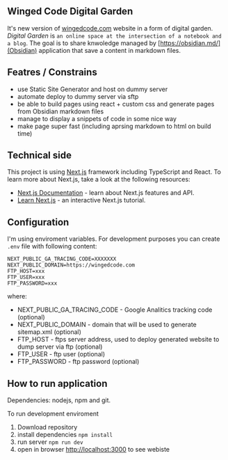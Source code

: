## Winged Code Digital Garden

It's new version of [wingedcode.com](wingedcode.com) website in a form of digital garden. *Digital Garden* is `an online space at the intersection of a notebook and a blog`. The goal is to share knwoledge managed by [https://obsidian.md/](Obsidian) application that save a content in markdown files.

## Featres / Constrains

- use Static Site Generator and host on dummy server
- automate deploy to dummy server via sftp
- be able to build pages using react + custom css and generate pages from Obsidian markdown files 
- manage to display a snippets of code in some nice way
- make page super fast (including aprsing markdown to html on build time)

## Technical side

This project is using [Next.js](https://nextjs.org/) framework including TypeScript and React. To learn more about Next.js, take a look at the following resources:


- [Next.js Documentation](https://nextjs.org/docs) - learn about Next.js features and API.
- [Learn Next.js](https://nextjs.org/learn) - an interactive Next.js tutorial.


## Configuration

I'm using enviroment variables. For development purposes you can create `.env` file with following content:

```
NEXT_PUBLIC_GA_TRACING_CODE=XXXXXXX
NEXT_PUBLIC_DOMAIN=https://wingedcode.com
FTP_HOST=xxx
FTP_USER=xxx
FTP_PASSWORD=xxx
```

where: 
- NEXT_PUBLIC_GA_TRACING_CODE - Google Analitics tracking code (optional)
- NEXT_PUBLIC_DOMAIN - domain that will be used to generate sitemap.xml (optional)
- FTP_HOST - ftps server address, used to deploy generated website to dump server via ftp (optional)
- FTP_USER - ftp user (optional)
- FTP_PASSWORD - ftp password (optional)

## How to run application

Dependencies: nodejs, npm and git.

To run development enviroment
1. Download repository
2. install dependencies `npm install`
3. run server `npm run dev`
4. open in browser [http://localhost:3000](http://localhost:3000) to see webiste

